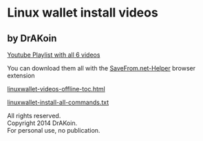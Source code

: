 # Linux wallet install videos  
## by DrAKoin

[Youtube Playlist with all 6 videos](https://www.youtube.com/watch?v=aUbXEGD6Mt4&list=PL9xqXHMXrXIz59d2Unthit1D_WL1rS75W "open hidden Youtube Playlist")  

You can download them all with the [SaveFrom.net-Helper](http://en.savefrom.net/user.php "browser extension") browser extension  

[linuxwallet-videos-offline-toc.html](https://raw.githubusercontent.com/drakoin/drakoin-misc/master/linuxwalletvideos/linuxwallet-videos-offline-toc.html "table of contents, for offline viewing")  

[linuxwallet-install-all-commands.txt](https://raw.githubusercontent.com/drakoin/drakoin-misc/master/linuxwalletvideos/linuxwallet-install-all-commands.txt "most of the commands used in the videos")  

All rights reserved.  
Copyright 2014 DrAKoin.  
For personal use, no publication.   

